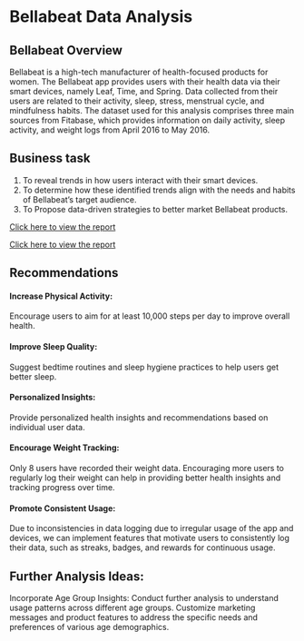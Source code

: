 # Bellabeat Data Analysis
## Bellabeat Overview
Bellabeat is a high-tech manufacturer of health-focused products for women. The Bellabeat app provides users with their health data via their smart devices, namely Leaf, Time, and Spring. Data collected from their users are related to their activity, sleep, stress, menstrual cycle, and mindfulness habits. The dataset used for this analysis comprises three main sources from Fitabase, which provides information on daily activity, sleep activity, and weight logs from April 2016 to May 2016.

## Business task
1. To reveal trends in how users interact with their smart devices.
2. To determine how these identified trends align with the needs and habits of Bellabeat’s target audience.
3. To Propose data-driven strategies to better market Bellabeat products.

[Click here to view the report](https://github.com/debjiro/Bellabeat-Data-Analysis/blob/main/Bella_beat_final%20(1).html)

[Click here to view the report](https://github.com/debjiro/Bellabeat-Data-Analysis.git)

## Recommendations

#### Increase Physical Activity:
Encourage users to aim for at least 10,000 steps per day to improve overall health.

#### Improve Sleep Quality:
Suggest bedtime routines and sleep hygiene practices to help users get better sleep.

#### Personalized Insights:
Provide personalized health insights and recommendations based on individual user data.

#### Encourage Weight Tracking:
Only 8 users have recorded their weight data. Encouraging more users to regularly log their weight can help in providing better health insights and tracking progress over time.


#### Promote Consistent Usage:
Due to inconsistencies in data logging due to irregular usage of the app and devices, we can implement features that motivate users to consistently log their data, such as streaks, badges, and rewards for continuous usage.

## Further Analysis Ideas: 
Incorporate Age Group Insights:
Conduct further analysis to understand usage patterns across different age groups.
Customize marketing messages and product features to address the specific needs and preferences of various age demographics.

